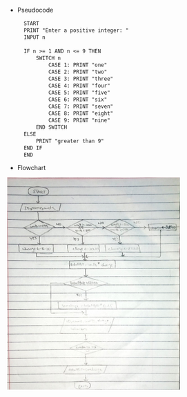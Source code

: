 <!--
* Name: ASAD IMRAN
* Date: 9 sept 24
* Desc: Question01 pseudocode, and flowchart
-->

- Pseudocode
 
        START
        PRINT "Enter a positive integer: "
        INPUT n
        
        IF n >= 1 AND n <= 9 THEN
            SWITCH n
                CASE 1: PRINT "one"
                CASE 2: PRINT "two"
                CASE 3: PRINT "three"
                CASE 4: PRINT "four"
                CASE 5: PRINT "five"
                CASE 6: PRINT "six"
                CASE 7: PRINT "seven"
                CASE 8: PRINT "eight"
                CASE 9: PRINT "nine"
            END SWITCH
        ELSE
            PRINT "greater than 9"
        END IF
        END

  
- Flowchart
  
<img src="Question05.jpeg" width = "400" height = "auto" >

